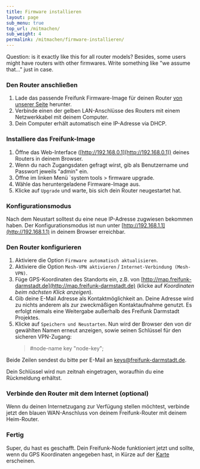 ```yaml
---
title: Firmware installieren
layout: page
sub_menu: true
top_url: /mitmachen/
sub_weight: 4
permalink: /mitmachen/firmware-installieren/
---
```


Question: is it exactly like this for all router models? Besides, some users might have routers with other firmwares. Write something like "we assume that..." just in case.

### Den Router anschließen


1. Lade das passende Freifunk Firmware-Image für deinen Router [von unserer Seite](http://update.freifunk-darmstadt.de/) herunter.
2. Verbinde einen der gelben LAN-Anschlüsse des Routers mit einem Netzwerkkabel mit deinem Computer.
3. Dein Computer erhält automatisch eine IP-Adresse via DHCP.

### Installiere das Freifunk-Image


1. Öffne das Web-Interface ([http://192.168.0.1](http://192.168.0.1)) deines Routers in deinem Browser.
2. Wenn du nach Zugangsdaten gefragt wirst, gib als Benutzername und Passwort jeweils "admin" ein.
3. Öffne im linken Menü `system tools > firmware upgrade.
4. Wähle das heruntergeladene Firmware-Image aus.
5. Klicke auf `Upgrade` und warte, bis sich dein Router neugestartet hat.

### Konfigurationsmodus

Nach dem Neustart solltest du eine neue IP-Adresse zugwiesen bekommen haben. Der Konfigurationsmodus ist nun unter [http://192.168.1.1](http://192.168.1.1) in deinem Browser erreichbar.

### Den Router konfigurieren


1. Aktiviere die Option `Firmware automatisch aktualisieren`.
2. Aktiviere die Option `Mesh-VPN aktivieren` / `Internet-Verbindung (Mesh-VPN)`.
3. Füge GPS-Koordinaten des Standorts ein, z.B. von [http://map.freifunk-darmstadt.de](http://map.freifunk-darmstadt.de) (klicke auf *Koordinaten beim nächsten Klick anzeigen*).
4. Gib deine E-Mail Adresse als Kontaktmöglichkeit an. Deine Adresse wird zu nichts anderem als zur zweckmäßigen Kontaktaufnahme genutzt. Es erfolgt niemals eine Weitergabe außerhalb des Freifunk Darmstadt Projektes.
5. Klicke auf `Speichern und Neustarten`. Nun wird der Browser den von dir gewählten Namen erneut anzeigen, sowie seinen Schlüssel für den sicheren VPN-Zugang:  
	> #node-name 
	> key "node-key";
	
Beide Zeilen sendest du bitte per E-Mail an [keys@freifunk-darmstadt.de](mailto:keys@freifunk-darmstadt.de).
    
Dein Schlüssel wird nun zeitnah eingetragen, woraufhin du eine Rückmeldung erhältst.

### Verbinde den Router mit dem Internet (optional)

Wenn du deinen Internetzugang zur Verfügung stellen möchtest, verbinde jetzt den blauen WAN-Anschluss von deinem Freifunk-Router mit deinem Heim-Router.

### Fertig

Super, du hast es geschafft. Dein Freifunk-Node funktioniert jetzt und sollte, wenn du GPS Koordinaten angegeben hast, in Kürze auf der [Karte](http://map.freifunk-darmstadt.de/) erscheinen.
